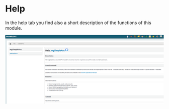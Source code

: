 # Help

In the help tab you find also a short description of the functions of this module.

![Help](../../.gitbook/assets/admin_help%20%281%29.png)

